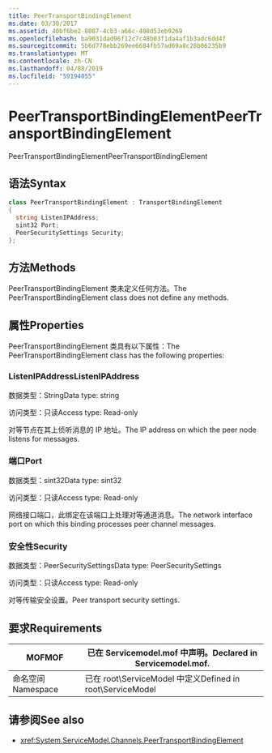 ```yaml
---
title: PeerTransportBindingElement
ms.date: 03/30/2017
ms.assetid: 40bf6be2-8087-4cb3-a66c-408d53eb9269
ms.openlocfilehash: ba9031dad96f12c7c48b03f1da4af1b3adc6dd4f
ms.sourcegitcommit: 5b6d778ebb269ee6684fb57ad69a8c28b06235b9
ms.translationtype: MT
ms.contentlocale: zh-CN
ms.lasthandoff: 04/08/2019
ms.locfileid: "59194055"
---
```

# <a name="peertransportbindingelement"></a><span data-ttu-id="246b9-102">PeerTransportBindingElement</span><span class="sxs-lookup"><span data-stu-id="246b9-102">PeerTransportBindingElement</span></span>
<span data-ttu-id="246b9-103">PeerTransportBindingElement</span><span class="sxs-lookup"><span data-stu-id="246b9-103">PeerTransportBindingElement</span></span>  
  
## <a name="syntax"></a><span data-ttu-id="246b9-104">语法</span><span class="sxs-lookup"><span data-stu-id="246b9-104">Syntax</span></span>  
  
```csharp
class PeerTransportBindingElement : TransportBindingElement  
{  
  string ListenIPAddress;  
  sint32 Port;  
  PeerSecuritySettings Security;  
};  
```  
  
## <a name="methods"></a><span data-ttu-id="246b9-105">方法</span><span class="sxs-lookup"><span data-stu-id="246b9-105">Methods</span></span>  
 <span data-ttu-id="246b9-106">PeerTransportBindingElement 类未定义任何方法。</span><span class="sxs-lookup"><span data-stu-id="246b9-106">The PeerTransportBindingElement class does not define any methods.</span></span>  
  
## <a name="properties"></a><span data-ttu-id="246b9-107">属性</span><span class="sxs-lookup"><span data-stu-id="246b9-107">Properties</span></span>  
 <span data-ttu-id="246b9-108">PeerTransportBindingElement 类具有以下属性：</span><span class="sxs-lookup"><span data-stu-id="246b9-108">The PeerTransportBindingElement class has the following properties:</span></span>  
  
### <a name="listenipaddress"></a><span data-ttu-id="246b9-109">ListenIPAddress</span><span class="sxs-lookup"><span data-stu-id="246b9-109">ListenIPAddress</span></span>  
 <span data-ttu-id="246b9-110">数据类型：String</span><span class="sxs-lookup"><span data-stu-id="246b9-110">Data type: string</span></span>  
  
 <span data-ttu-id="246b9-111">访问类型：只读</span><span class="sxs-lookup"><span data-stu-id="246b9-111">Access type: Read-only</span></span>  
  
 <span data-ttu-id="246b9-112">对等节点在其上侦听消息的 IP 地址。</span><span class="sxs-lookup"><span data-stu-id="246b9-112">The IP address on which the peer node listens for messages.</span></span>  
  
### <a name="port"></a><span data-ttu-id="246b9-113">端口</span><span class="sxs-lookup"><span data-stu-id="246b9-113">Port</span></span>  
 <span data-ttu-id="246b9-114">数据类型：sint32</span><span class="sxs-lookup"><span data-stu-id="246b9-114">Data type: sint32</span></span>  
  
 <span data-ttu-id="246b9-115">访问类型：只读</span><span class="sxs-lookup"><span data-stu-id="246b9-115">Access type: Read-only</span></span>  
  
 <span data-ttu-id="246b9-116">网络接口端口，此绑定在该端口上处理对等通道消息。</span><span class="sxs-lookup"><span data-stu-id="246b9-116">The network interface port on which this binding processes peer channel messages.</span></span>  
  
### <a name="security"></a><span data-ttu-id="246b9-117">安全性</span><span class="sxs-lookup"><span data-stu-id="246b9-117">Security</span></span>  
 <span data-ttu-id="246b9-118">数据类型：PeerSecuritySettings</span><span class="sxs-lookup"><span data-stu-id="246b9-118">Data type: PeerSecuritySettings</span></span>  
  
 <span data-ttu-id="246b9-119">访问类型：只读</span><span class="sxs-lookup"><span data-stu-id="246b9-119">Access type: Read-only</span></span>  
  
 <span data-ttu-id="246b9-120">对等传输安全设置。</span><span class="sxs-lookup"><span data-stu-id="246b9-120">Peer transport security settings.</span></span>  
  
## <a name="requirements"></a><span data-ttu-id="246b9-121">要求</span><span class="sxs-lookup"><span data-stu-id="246b9-121">Requirements</span></span>  
  
|<span data-ttu-id="246b9-122">MOF</span><span class="sxs-lookup"><span data-stu-id="246b9-122">MOF</span></span>|<span data-ttu-id="246b9-123">已在 Servicemodel.mof 中声明。</span><span class="sxs-lookup"><span data-stu-id="246b9-123">Declared in Servicemodel.mof.</span></span>|  
|---------|-----------------------------------|  
|<span data-ttu-id="246b9-124">命名空间</span><span class="sxs-lookup"><span data-stu-id="246b9-124">Namespace</span></span>|<span data-ttu-id="246b9-125">已在 root\ServiceModel 中定义</span><span class="sxs-lookup"><span data-stu-id="246b9-125">Defined in root\ServiceModel</span></span>|  
  
## <a name="see-also"></a><span data-ttu-id="246b9-126">请参阅</span><span class="sxs-lookup"><span data-stu-id="246b9-126">See also</span></span>

- <xref:System.ServiceModel.Channels.PeerTransportBindingElement>
